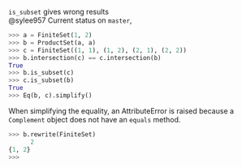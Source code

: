 `is_subset` gives wrong results  
@sylee957 Current status on `master`,  
```python
>>> a = FiniteSet(1, 2)
>>> b = ProductSet(a, a)
>>> c = FiniteSet((1, 1), (1, 2), (2, 1), (2, 2))
>>> b.intersection(c) == c.intersection(b)
True
>>> b.is_subset(c)
>>> c.is_subset(b)
True
>>> Eq(b, c).simplify()
```
When simplifying the equality, an AttributeError is raised because a `Complement` object does not have an `equals` method.  
```python
>>> b.rewrite(FiniteSet)
      2
{1, 2}
>>> 
```